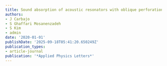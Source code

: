 ```yaml
---
title: Sound absorption of acoustic resonators with oblique perforations
authors:
- J Carbajo
- S Ghaffari Mosanenzadeh
- S Kim
- admin
date: '2020-01-01'
publishDate: '2025-09-18T05:41:20.650249Z'
publication_types:
- article-journal
publication: '*Applied Physics Letters*'
---
```

